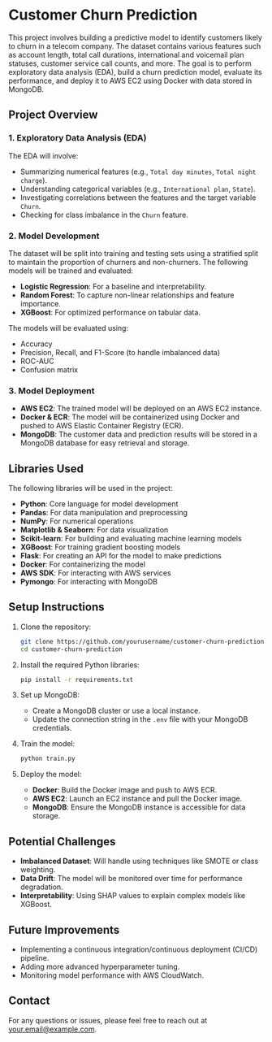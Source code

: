 # Customer Churn Prediction

This project involves building a predictive model to identify customers likely to churn in a telecom company. The dataset contains various features such as account length, total call durations, international and voicemail plan statuses, customer service call counts, and more. The goal is to perform exploratory data analysis (EDA), build a churn prediction model, evaluate its performance, and deploy it to AWS EC2 using Docker with data stored in MongoDB.

## Project Overview

### 1. Exploratory Data Analysis (EDA)
The EDA will involve:
- Summarizing numerical features (e.g., `Total day minutes`, `Total night charge`).
- Understanding categorical variables (e.g., `International plan`, `State`).
- Investigating correlations between the features and the target variable `Churn`.
- Checking for class imbalance in the `Churn` feature.

### 2. Model Development
The dataset will be split into training and testing sets using a stratified split to maintain the proportion of churners and non-churners. The following models will be trained and evaluated:
- **Logistic Regression**: For a baseline and interpretability.
- **Random Forest**: To capture non-linear relationships and feature importance.
- **XGBoost**: For optimized performance on tabular data.

The models will be evaluated using:
- Accuracy
- Precision, Recall, and F1-Score (to handle imbalanced data)
- ROC-AUC
- Confusion matrix

### 3. Model Deployment
- **AWS EC2**: The trained model will be deployed on an AWS EC2 instance.
- **Docker & ECR**: The model will be containerized using Docker and pushed to AWS Elastic Container Registry (ECR).
- **MongoDB**: The customer data and prediction results will be stored in a MongoDB database for easy retrieval and storage.

## Libraries Used
The following libraries will be used in the project:
- **Python**: Core language for model development
- **Pandas**: For data manipulation and preprocessing
- **NumPy**: For numerical operations
- **Matplotlib & Seaborn**: For data visualization
- **Scikit-learn**: For building and evaluating machine learning models
- **XGBoost**: For training gradient boosting models
- **Flask**: For creating an API for the model to make predictions
- **Docker**: For containerizing the model
- **AWS SDK**: For interacting with AWS services
- **Pymongo**: For interacting with MongoDB

## Setup Instructions
1. Clone the repository:
    ```bash
    git clone https://github.com/yourusername/customer-churn-prediction.git
    cd customer-churn-prediction
    ```

2. Install the required Python libraries:
    ```bash
    pip install -r requirements.txt
    ```

3. Set up MongoDB:
    - Create a MongoDB cluster or use a local instance.
    - Update the connection string in the `.env` file with your MongoDB credentials.

4. Train the model:
    ```bash
    python train.py
    ```

5. Deploy the model:
    - **Docker**: Build the Docker image and push to AWS ECR.
    - **AWS EC2**: Launch an EC2 instance and pull the Docker image.
    - **MongoDB**: Ensure the MongoDB instance is accessible for data storage.

## Potential Challenges
- **Imbalanced Dataset**: Will handle using techniques like SMOTE or class weighting.
- **Data Drift**: The model will be monitored over time for performance degradation.
- **Interpretability**: Using SHAP values to explain complex models like XGBoost.

## Future Improvements
- Implementing a continuous integration/continuous deployment (CI/CD) pipeline.
- Adding more advanced hyperparameter tuning.
- Monitoring model performance with AWS CloudWatch.

## Contact
For any questions or issues, please feel free to reach out at your.email@example.com.
